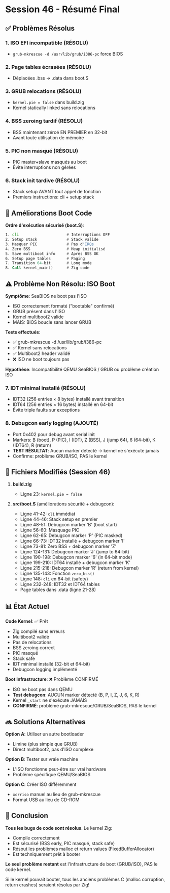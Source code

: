 # Session 46 - Résumé Final

## ✅ Problèmes Résolus

### 1. ISO EFI incompatible (RÉSOLU)
- `grub-mkrescue -d /usr/lib/grub/i386-pc` force BIOS

### 2. Page tables écrasées (RÉSOLU)
- Déplacées .bss → .data dans boot.S

### 3. GRUB relocations (RÉSOLU)
- `kernel.pie = false` dans build.zig
- Kernel statically linked sans relocations

### 4. BSS zeroing tardif (RÉSOLU)
- BSS maintenant zéroé EN PREMIER en 32-bit
- Avant toute utilisation de mémoire

### 5. PIC non masqué (RÉSOLU)
- PIC master+slave masqués au boot
- Évite interruptions non gérées

### 6. Stack init tardive (RÉSOLU)
- Stack setup AVANT tout appel de fonction
- Premiers instructions: cli + setup stack

## 📝 Améliorations Boot Code

**Ordre d'exécution sécurisé (boot.S)**:
```asm
1. cli                     # Interruptions OFF
2. Setup stack             # Stack valide
3. Masquer PIC             # Pas d'IRQs
4. Zero BSS                # Heap initialisé
5. Save multiboot info     # Après BSS OK
6. Setup page tables       # Paging
7. Transition 64-bit       # Long mode
8. Call kernel_main()      # Zig code
```

## ⚠️ Problème Non Résolu: ISO Boot

**Symptôme**: SeaBIOS ne boot pas l'ISO
- ISO correctement formaté ("bootable" confirmé)
- GRUB présent dans l'ISO
- Kernel multiboot2 valide
- MAIS: BIOS boucle sans lancer GRUB

**Tests effectués**:
- ✅ grub-mkrescue -d /usr/lib/grub/i386-pc
- ✅ Kernel sans relocations
- ✅ Multiboot2 header validé
- ❌ ISO ne boot toujours pas

**Hypothèse**: Incompatibilité QEMU SeaBIOS / GRUB ou problème création ISO

### 7. IDT minimal installé (RÉSOLU)
- IDT32 (256 entries × 8 bytes) installé avant transition
- IDT64 (256 entries × 16 bytes) installé en 64-bit
- Évite triple faults sur exceptions

### 8. Debugcon early logging (AJOUTÉ)
- Port 0x402 pour debug avant serial init
- Markers: B (boot), P (PIC), I (IDT), Z (BSS), J (jump 64), 6 (64-bit), K (IDT64), R (return)
- **TEST RÉSULTAT**: Aucun marker détecté → kernel ne s'exécute jamais
- Confirme: problème GRUB/ISO, PAS le kernel

## 🔧 Fichiers Modifiés (Session 46)

1. **build.zig**
   - Ligne 23: `kernel.pie = false`

2. **src/boot.S** (améliorations sécurité + debugcon):
   - Ligne 41-42: `cli` immédiat
   - Ligne 44-46: Stack setup en premier
   - Ligne 48-51: Debugcon marker 'B' (boot start)
   - Ligne 56-60: Masquage PIC
   - Ligne 62-65: Debugcon marker 'P' (PIC masked)
   - Ligne 66-73: IDT32 installé + debugcon marker 'I'
   - Ligne 73-81: Zero BSS + debugcon marker 'Z'
   - Ligne 124-131: Debugcon marker 'J' (jump to 64-bit)
   - Ligne 190-198: Debugcon marker '6' (in 64-bit mode)
   - Ligne 199-210: IDT64 installé + debugcon marker 'K'
   - Ligne 215-218: Debugcon marker 'R' (return from kernel)
   - Ligne 135-143: Fonction `zero_bss()`
   - Ligne 148: `cli` en 64-bit (safety)
   - Ligne 232-248: IDT32 et IDT64 tables
   - Page tables dans .data (ligne 21-28)

## 📊 État Actuel

**Code Kernel**: ✅ Prêt
- Zig compilé sans erreurs
- Multiboot2 validé
- Pas de relocations
- BSS zeroing correct
- PIC masqué
- Stack safe
- IDT minimal installé (32-bit et 64-bit)
- Debugcon logging implémenté

**Boot Infrastructure**: ❌ Problème CONFIRMÉ
- ISO ne boot pas dans QEMU
- **Test debugcon**: AUCUN marker détecté (B, P, I, Z, J, 6, K, R)
- Kernel `_start` ne s'exécute JAMAIS
- **CONFIRMÉ**: problème grub-mkrescue/GRUB/SeaBIOS, PAS le kernel

## 🔜 Solutions Alternatives

**Option A**: Utiliser un autre bootloader
- Limine (plus simple que GRUB)
- Direct multiboot2, pas d'ISO complexe

**Option B**: Tester sur vraie machine
- L'ISO fonctionne peut-être sur vrai hardware
- Problème spécifique QEMU/SeaBIOS

**Option C**: Créer ISO différemment
- `xorriso` manuel au lieu de grub-mkrescue
- Format USB au lieu de CD-ROM

## 🎯 Conclusion

**Tous les bugs de code sont résolus**. Le kernel Zig:
- Compile correctement
- Est sécurisé (BSS early, PIC masqué, stack safe)
- Résout les problèmes malloc et return values (FixedBufferAllocator)
- Est techniquement prêt à booter

**Le seul problème restant** est l'infrastructure de boot (GRUB/ISO), PAS le code kernel.

Si le kernel pouvait booter, tous les anciens problèmes C (malloc corruption, return crashes) seraient résolus par Zig!
